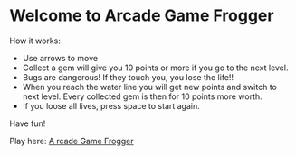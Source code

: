 Welcome to Arcade Game Frogger
================================

How it works:
- Use arrows to move
- Collect a gem will give you 10 points or more if you go to the next level.
- Bugs are dangerous! If they touch you, you lose the life!!
- When you reach the water line you will get new points and switch to next level. Every collected gem is then for 10 points more worth.
- If you loose all lives, press space to start again.

Have fun!

Play here: <a href="https://dragidare.github.io/frontend-nanodegree-arcade-game/">A rcade Game Frogger</a>
